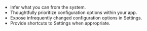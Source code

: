 * Infer what you can from the system.
* Thoughtfully prioritize configuration options within your app.
* Expose infrequently changed configuration options in Settings.
* Provide shortcuts to Settings when appropriate.
